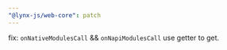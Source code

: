 ```yaml
---
"@lynx-js/web-core": patch
---
```


fix: `onNativeModulesCall` && `onNapiModulesCall` use getter to get.
